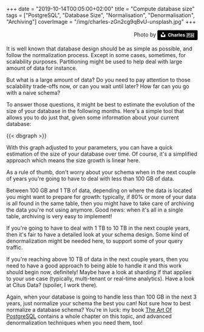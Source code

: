 +++
date = "2019-10-14T00:05:00+02:00"
title = "Compute database size"
tags = ["PostgreSQL", "Database Size", 
        "Normalisation", "Denormalisation", "Archiving"]
coverImage = "/img/charles-zGn2cg9qBvU-unsplash.jpg"
+++

<div>
    <p style="text-align: right;">
    Photo by 
<a style="background-color:black;color:white;text-decoration:none;padding:4px 6px;font-family:-apple-system, BlinkMacSystemFont, &quot;San Francisco&quot;, &quot;Helvetica Neue&quot;, Helvetica, Ubuntu, Roboto, Noto, &quot;Segoe UI&quot;, Arial, sans-serif;font-size:12px;font-weight:bold;line-height:1.2;display:inline-block;border-radius:3px" href="https://unsplash.com/@charlesdeluvio?utm_medium=referral&amp;utm_campaign=photographer-credit&amp;utm_content=creditBadge" target="_blank" rel="noopener noreferrer" title="Download free do whatever you want high-resolution photos from Charles 🇵🇭"><span style="display:inline-block;padding:2px 3px"><svg xmlns="http://www.w3.org/2000/svg" style="height:12px;width:auto;position:relative;vertical-align:middle;top:-2px;fill:white" viewBox="0 0 32 32"><title>unsplash-logo</title><path d="M10 9V0h12v9H10zm12 5h10v18H0V14h10v9h12v-9z"></path></svg></span><span style="display:inline-block;padding:2px 3px">Charles 🇵🇭</span></a>
   </p>
</div>

It is well known that database design should be as simple as possible, and
follow the normalization process. Except in some cases, sometimes, for
scalability purposes. Partitioning might be used to help deal with large
amount of data for instance.

But what is a large amount of data? Do you need to pay attention to those
scalability trade-offs now, or can you wait until later? How far can you go
with a naive schema?

To answer those questions, it might be best to estimate the evolution of the
size of your database in the following months. Here's a simple tool that
allows you to do just that, given some information about your current
database:

{{< dbgraph >}}

With this graph adjusted to your parameters, you can have a quick estimation
of the size of your database over time. Of course, it's a simplified
approach which means the size growth is linear here.

As a rule of thumb, don't worry about your schema when in the next couple of
years you're going to have to deal with less than 100 GB of data.

Between 100 GB and 1 TB of data, depending on where the data is located you
might want to prepare for growth: typically, if 80% or more of your data is
all found in the same table, then you might have to take care of archiving
the data you're not using anymore. Good news: when it's all in a single
table, archiving is very easy to implement!

If you're going to have to deal with 1 TB to 10 TB in the next couple years,
then it's fair to have a detailed look at your schema design. Some kind of
denormalization might be needed here, to support some of your query traffic.

If you're reaching above 10 TB of data in the next couple years, then you
need to have a good approach to being able to handle it and this work should
begin now, definitely! Maybe have a look at sharding if that applies to your
use case (typically, multi-tenant or real-time analytics). Have a look at
Citus Data? (spoiler, I work there).

Again, when your database is going to handle less than 100 GB in the next 3
years, just normalize your schema the best you can! Not sure how to best
normalize a database schema? You're in luck: my book [The Art Of
PostgreSQL](/#) contains a whole chapter on this topic, and advanced
denormalization techniques when you need them, too!
